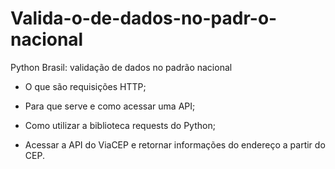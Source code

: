 # Valida-o-de-dados-no-padr-o-nacional
Python Brasil: validação de dados no padrão nacional

* O que são requisições HTTP;

* Para que serve e como acessar uma API;

* Como utilizar a biblioteca requests do Python;

* Acessar a API do ViaCEP e retornar informações do endereço a partir do CEP.
